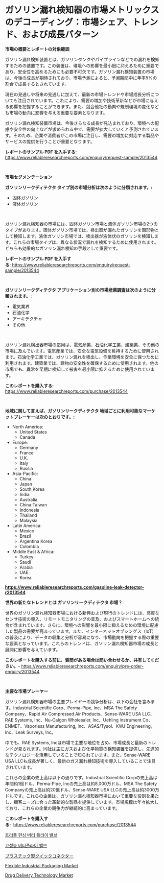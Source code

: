 <p><h1>ガソリン漏れ検知器の市場メトリックスのデコーディング：市場シェア、トレンド、および成長パターン</h1></p><p><strong>市場の概要とレポートの対象範囲</strong></p>
<p><p>ガソリン漏れ検知装置とは、ガソリンタンクやパイプラインなどでの漏れを検知するための装置です。この装置は、環境への影響を最小限に抑えるために重要であり、安全性を高めるためにも必要不可欠です。ガソリン漏れ検知装置の市場は、今後の成長が期待されており、市場予測によると、予測期間中に年率5%の割合で成長するとされています。</p><p>現在の見通しや将来の見通しに加えて、最新の市場トレンドや市場成長分析についても注目されています。これにより、需要の増加や技術革新などが市場に与える影響を把握することができます。また、競合他社の動向や規制環境の変化なども市場の動向に影響を与える重要な要素となります。</p><p>ガソリン漏れ検知装置市場は、今後さらなる成長が見込まれており、環境への配慮や安全性の向上などが求められる中で、需要が拡大していくと予測されています。そのため、企業や消費者がこの市場に注目し、需要の増加に対応する製品やサービスの提供を行うことが重要となります。</p></p>
<p><strong>レポートのサンプル PDF を入手する:</strong> <a href="https://www.reliableresearchreports.com/enquiry/request-sample/2013544">https://www.reliableresearchreports.com/enquiry/request-sample/2013544</a></p>
<p>&nbsp;</p>
<p><strong>市場セグメンテーション</strong></p>
<p><strong>ガソリンリークディテクタ タイプ別の市場分析は次のように分類されます。:</strong></p>
<p><ul><li>固体ガソリン</li><li>液体ガソリン</li></ul></p>
<p>&nbsp;</p>
<p><p>ガソリン漏れ検知器の市場には、固体ガソリン市場と液体ガソリン市場の2つのタイプがあります。固体ガソリン市場では、検出器が漏れたガソリンを固形物として検知します。液体ガソリン市場では、検出器が液体状のガソリンを検知します。これらの市場タイプは、異なる状況で漏れを検知するために使用されます。どちらも効果的なガソリン漏れ検知の手段として重要です。</p></p>
<p><strong>レポートのサンプル PDF を入手する:</strong>&nbsp;<a href="https://www.reliableresearchreports.com/enquiry/request-sample/2013544">https://www.reliableresearchreports.com/enquiry/request-sample/2013544</a></p>
<p>&nbsp;</p>
<p><strong> ガソリンリークディテクタ アプリケーション別の市場産業調査は次のように分類されます。:</strong></p>
<p><ul><li>電気業界</li><li>石油化学</li><li>アーキテクチャ</li><li>その他</li></ul></p>
<p>&nbsp;</p>
<p><p>ガソリン漏れ検出器市場の応用は、電気産業、石油化学工業、建築業、その他の市場に及んでいます。電気産業では、安全な電気設備を維持するために使用されます。石油化学工業では、ガソリン漏れを検出し、作業環境を安全に保つために利用されます。建築業では、建物の安全性を確保するために使用されます。他の市場でも、異常を早期に検知して被害を最小限に抑えるために使用されています。</p></p>
<p><strong>このレポートを購入する:</strong>&nbsp; <a href="https://www.reliableresearchreports.com/purchase/2013544">https://www.reliableresearchreports.com/purchase/2013544</a></p>
<p>&nbsp;</p>
<p><strong>地域に関して言えば、ガソリンリークディテクタ 地域ごとに利用可能なマーケットプレーヤーは次のとおりです。:</strong></p>
<p><ul>
    <li>
        North America:
        <ul>
            <li>United States</li>
            <li>Canada</li>
        </ul>
    </li>
    <li>
        Europe:
        <ul>
            <li>Germany</li>
            <li>France</li>
            <li>U.K.</li>
            <li>Italy</li>
            <li>Russia</li>
        </ul>
    </li>
    <li>
        Asia-Pacific:
        <ul>
            <li>China</li>
            <li>Japan</li>
            <li>South Korea</li>
            <li>India</li>
            <li>Australia</li>
            <li>China Taiwan</li>
            <li>Indonesia</li>
            <li>Thailand</li>
            <li>Malaysia</li>
        </ul>
    </li>
    <li>
        Latin America:
        <ul>
            <li>Mexico</li>
            <li>Brazil</li>
            <li>Argentina Korea</li>
            <li>Colombia</li>
        </ul>
    </li>
    <li>
        Middle East & Africa:
        <ul>
            <li>Turkey</li>
            <li>Saudi</li>
            <li>Arabia</li>
            <li>UAE</li>
            <li>Korea</li>
        </ul>
    </li>
    </ul></p>
<p><strong><a href="https://www.reliableresearchreports.com/gasoline-leak-detector-r2013544">https://www.reliableresearchreports.com/gasoline-leak-detector-r2013544</a></strong>&nbsp;</p>
<p><strong>世界の新たなトレンドとは ガソリンリークディテクタ 市場？</strong></p>
<p><p>世界のガソリン漏れ検知器市場における新興および現行のトレンドには、高度なセンサ技術の導入、リモートモニタリングの普及、およびスマートホームへの統合が含まれています。さらに、環境への影響を最小限に抑えるための環境に配慮した製品の需要が高まっています。また、インターネットオブシングス（IoT）の普及により、データの収集と分析が容易になり、市場動向を把握する際の重要な要素となっています。これらのトレンドは、ガソリン漏れ検知器市場の成長と展開に影響を与えています。</p></p>
<p><strong>このレポートを購入する前に、質問がある場合は問い合わせるか、共有してください。</strong>- <a href="https://www.reliableresearchreports.com/enquiry/pre-order-enquiry/2013544">https://www.reliableresearchreports.com/enquiry/pre-order-enquiry/2013544</a></p>
<p>&nbsp;</p>
<p><strong>主要な市場プレーヤー</strong></p>
<p><p>ガソリン漏れ検知器市場の主要プレイヤーの競争分析は、以下の会社を含みます。Industrial Scientific Corp、Perma-Pipe, Inc、MSA The Safety Company、Rapid Air Compressed Air Products、Sense-WARE USA LLC、RAE Systems, Inc、Nu-Calgon Wholesaler, Inc、Uehling Instrument Co、ENMET、Vaporless Manufacturing, Inc、ASAS/Tysol、KWJ Engineering, Inc、Leak Surveys, Inc。</p><p>中でも、RAE Systems, Incは市場で主要な地位を占め、市場成長と最新のトレンドが見られます。同社は主にガスおよび化学物質の検知装置を提供し、先進的なテクノロジーを活用していることで知られています。また、Sense-WARE USA LLCも成長が著しく、最新のガス漏れ検知技術を導入していることで注目されています。</p><p>これらの企業の売上高は以下の通りです。Industrial Scientific Corpの売上高は年間約1億ドル、Perma-Pipe, Incの売上高は約8,000万ドル、MSA The Safety Companyの売上高は約20億ドル、Sense-WARE USA LLCの売上高は約3000万ドルです。これらの企業は、ガソリン漏れ検知器市場において重要な役割を果たし、顧客ニーズに合った革新的な製品を提供しています。市場規模は年々拡大しており、これらの企業の競争力が継続的に高まっています。</p></p>
<p><strong>このレポートを購入する:</strong>&nbsp;&nbsp;<a href="https://www.reliableresearchreports.com/purchase/2013544">https://www.reliableresearchreports.com/purchase/2013544</a></p>
<p><p><a href="https://github.com/novabrown3/Market-Research-Report-List-1/blob/main/366369651552.md">트리플 편심 버터 플라이 밸브</a></p><p><a href="https://github.com/Tristiarton768456/Market-Research-Report-List-1/blob/main/783578151551.md">고성능 버터플라이 밸브</a></p><p><a href="https://github.com/RudyBoyer2017/Market-Research-Report-List-1/blob/main/920408654539.md">プラスチック製クイックコネクター</a></p><p><a href="https://www.linkedin.com/pulse/flexible-industrial-packaging-market-size-outlook-forecast-zbu9e">Flexible Industrial Packaging Market</a></p><p><a href="https://github.com/globismark/Market-Research-Report-List-3/blob/main/drug-delivery-technology-market.md">Drug Delivery Technology Market</a></p></p>